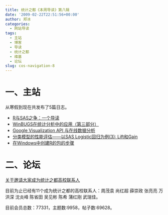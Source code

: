 ```yaml
---
title: 统计之都《本周导读》第八辑
date: '2009-02-22T22:51:56+00:00'
author: 郑冰
categories:
  - 网站导读
tags:
  - 主站
  - 博客
  - 导读
  - 统计之都
  - 维基
  - 论坛
slug: cos-navigation-8
---
```


# 一、主站

从寒假到现在共发布了5篇日志。<!--more-->

  * [R与SAS之争：一个导读](https://cos.name/2009/01/r-sas//)
  * [WinBUGS在统计分析中的应用（第三部分）](https://cos.name/2009/02/statistical-analysis-and-winbugs-part-3//)
  * [Google Visualization API 与在线数据分析](https://cos.name/2009/02/google-visualization-api-and-data-analysis-online//)
  * [分类模型的性能评估——以SAS Logistic回归为例(3): Lift和Gain](https://cos.name/2009/02/measure-classification-model-performance-lift-gain//)
  * [在Windows中创建R的包的步骤](https://cos.name/2009/02/create-r-packages-under-windows/)

# 二、论坛

[关于邀请大家成为统计之都高校联系人](https://cos.name/bbs/read.php?tid=13026)

目前为止已经有11个成为统计之都的高校联系人：周茂袁 尚红超 薛崇政 张亮亮 万洪深 沈炎峰 陈省田 吴见彬 陈希 蒲红刚 武瑞佳。

目前会员总数：77331，主题数:9958，帖子数:69628。
